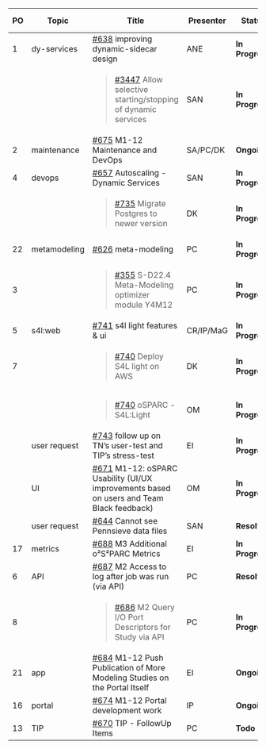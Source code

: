 | PO | Topic        | Title                                                                                      | Presenter | Status          | Duration | Start-Time |
|----|--------------|--------------------------------------------------------------------------------------------|-----------|-----------------|----------|------------|
| 1  | dy-services  | [#638] improving dynamic-sidecar design                                                    |   ANE     | **In Progress** |  3 min     |          |
|    |              | <blockquote>[#3447] Allow selective starting/stopping of dynamic services</blockquote>     |   SAN      | **In Progress** |     7 min     |            |
| 2  | maintenance  | [#675] M1-12 Maintenance and DevOps                                                        | SA/PC/DK  | **Ongoing**     |    4 min      |            |
| 4  | devops       | [#657] Autoscaling - Dynamic Services                                                      |   SAN      | **In Progress** |    3 min      |            |
|    |              | <blockquote>[#735] Migrate Postgres to newer version</blockquote>                          |   DK      | **In Progress**  |  2 min   |   |
| 22 | metamodeling | [#626] meta-modeling                                                                       |   PC      | **In Progress** |          |            |
| 3  |              | <blockquote>[#355] S-D22.4 Meta-Modeling optimizer module Y4M12</blockquote>               |   PC      | **In Progress** |          |            |
| 5  | s4l:web      | [#741] s4l light features & ui                                                             | CR/IP/MaG | **In Progress**        | 10 min         |            |
| 7  |              | <blockquote>[#740] Deploy S4L light on AWS</blockquote>                                    |   DK      | **In Progress**      | 3 min     |            |
|    |              | <blockquote>[#740] oSPARC - S4L:Light</blockquote>                                           |   OM      | **In Progress**      | 3 min     |            |
|    | user request | [#743] follow up on TN’s user-test and TIP’s stress-test                                   |   EI      | **In Progress** |    2 min    |            |
|    | UI           | [#671] M1-12: oSPARC Usability (UI/UX improvements based on users and Team Black feedback) |   OM      | **In Progress** |    8 min   |            |
|    | user request | [#644] Cannot see Pennsieve data files                                                     |   SAN      | **Resolved**    |     1 min     |            |
| 17 | metrics      | [#688] M3 Additional o²S²PARC Metrics                                                      |   EI     | **In Progress**  |    3 min    |            |
| 6  | API          | [#687] M2 Access to log after job was run (via API)                                        |   PC      | **Resolved**    |          |            |
| 8  |              | <blockquote>[#686] M2 Query I/O Port Descriptors for Study via API</blockquote>            |   PC      | **In Progress** |          |            |
| 21 | app          | [#684] M1-12 Push Publication of More Modeling Studies on the Portal Itself                |   EI      | **Ongoing**     |   2 min    |            |
| 16 | portal       | [#674] M1-12 Portal development work                                                       |   IP     | **Ongoing**     |          |            |
| 13 | TIP          | [#670] TIP - FollowUp Items                                                                |   PC     | **Todo**        |          |            |

[#638]: https://github.com/ITISFoundation/osparc-issues/issues/638
[#3447]: https://github.com/ITISFoundation/osparc-issues/issues/3447
[#675]: https://github.com/ITISFoundation/osparc-issues/issues/675
[#657]: https://github.com/ITISFoundation/osparc-issues/issues/657
[#735]: https://github.com/ITISFoundation/osparc-issues/issues/735
[#626]: https://github.com/ITISFoundation/osparc-issues/issues/626
[#355]: https://github.com/ITISFoundation/osparc-issues/issues/355
[#741]: https://github.com/ITISFoundation/osparc-issues/issues/741
[#740]: https://github.com/ITISFoundation/osparc-issues/issues/740
[#743]: https://github.com/ITISFoundation/osparc-issues/issues/743
[#671]: https://github.com/ITISFoundation/osparc-issues/issues/671
[#644]: https://github.com/ITISFoundation/osparc-issues/issues/644
[#688]: https://github.com/ITISFoundation/osparc-issues/issues/688
[#687]: https://github.com/ITISFoundation/osparc-issues/issues/687
[#686]: https://github.com/ITISFoundation/osparc-issues/issues/686
[#684]: https://github.com/ITISFoundation/osparc-issues/issues/684
[#674]: https://github.com/ITISFoundation/osparc-issues/issues/674
[#670]: https://github.com/ITISFoundation/osparc-issues/issues/670

